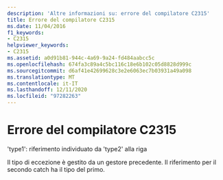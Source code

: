 ```yaml
---
description: 'Altre informazioni su: errore del compilatore C2315'
title: Errore del compilatore C2315
ms.date: 11/04/2016
f1_keywords:
- C2315
helpviewer_keywords:
- C2315
ms.assetid: a0d91b81-944c-4a69-9a24-fd484aabcc5c
ms.openlocfilehash: 674fa3c89a4c5bc116c18e6b102c05d8828d999c
ms.sourcegitcommit: d6af41e42699628c3e2e6063ec7b03931a49a098
ms.translationtype: MT
ms.contentlocale: it-IT
ms.lasthandoff: 12/11/2020
ms.locfileid: "97282263"
---
```

# <a name="compiler-error-c2315"></a>Errore del compilatore C2315

'type1': riferimento individuato da 'type2' alla riga

Il tipo di eccezione è gestito da un gestore precedente. Il riferimento per il secondo catch ha il tipo del primo.
